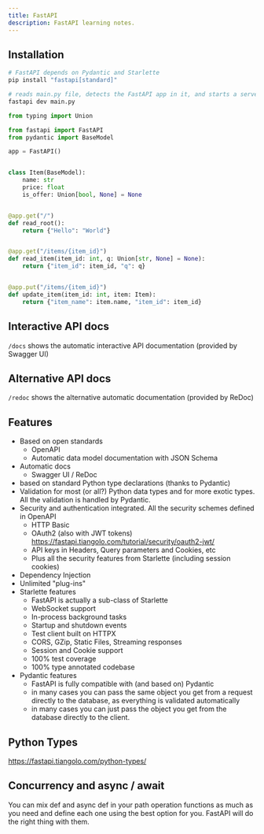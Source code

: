 ```yaml
---
title: FastAPI
description: FastAPI learning notes.
---
```


## Installation
```bash
# FastAPI depends on Pydantic and Starlette
pip install "fastapi[standard]"

# reads main.py file, detects the FastAPI app in it, and starts a server using Uvicorn
fastapi dev main.py
```

```python
from typing import Union

from fastapi import FastAPI
from pydantic import BaseModel

app = FastAPI()


class Item(BaseModel):
    name: str
    price: float
    is_offer: Union[bool, None] = None


@app.get("/")
def read_root():
    return {"Hello": "World"}


@app.get("/items/{item_id}")
def read_item(item_id: int, q: Union[str, None] = None):
    return {"item_id": item_id, "q": q}


@app.put("/items/{item_id}")
def update_item(item_id: int, item: Item):
    return {"item_name": item.name, "item_id": item_id}
```

## Interactive API docs
`/docs` shows the automatic interactive API documentation (provided by Swagger UI)

## Alternative API docs
`/redoc` shows the alternative automatic documentation (provided by ReDoc)

## Features
- Based on open standards
  - OpenAPI
  - Automatic data model documentation with JSON Schema
- Automatic docs
  - Swagger UI / ReDoc
-  based on standard Python type declarations (thanks to Pydantic)
-  Validation for most (or all?) Python data types and for more exotic types. All the validation is handled by Pydantic.
-  Security and authentication integrated. All the security schemes defined in OpenAPI
   -  HTTP Basic
   -  OAuth2 (also with JWT tokens) https://fastapi.tiangolo.com/tutorial/security/oauth2-jwt/
   -  API keys in Headers, Query parameters and Cookies, etc
   -  Plus all the security features from Starlette (including session cookies)
-  Dependency Injection
-  Unlimited "plug-ins"
-  Starlette features
   -  FastAPI is actually a sub-class of Starlette
   -  WebSocket support
   -  In-process background tasks
   -  Startup and shutdown events
   -  Test client built on HTTPX
   -  CORS, GZip, Static Files, Streaming responses
   -  Session and Cookie support
   -  100% test coverage
   -  100% type annotated codebase
-  Pydantic features
   -  FastAPI is fully compatible with (and based on) Pydantic
   -  in many cases you can pass the same object you get from a request directly to the database, as everything is validated automatically
   -  in many cases you can just pass the object you get from the database directly to the client.

## Python Types
https://fastapi.tiangolo.com/python-types/

## Concurrency and async / await

 You can mix def and async def in your path operation functions as much as you need and define each one using the best option for you. FastAPI will do the right thing with them.